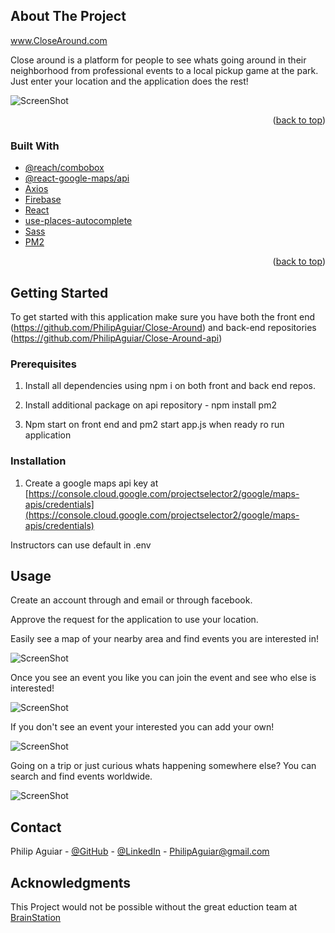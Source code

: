 <!-- ABOUT THE PROJECT -->
## About The Project

www.CloseAround.com

Close around is a platform for people to see whats going around in their neighborhood from professional events to a local pickup game at the park. Just enter your location and the application does the rest!

![ScreenShot](./src/assets/example.png)

<p align="right">(<a href="#top">back to top</a>)</p>

### Built With

* [@reach/combobox](https://reach.tech/combobox/)
* [@react-google-maps/api](https://www.npmjs.com/package/@react-google-maps/api)
* [Axios](https://www.npmjs.com/package/axios)
* [Firebase](https://firebase.google.com/)
* [React](https://reactjs.org/)
* [use-places-autocomplete](https://www.npmjs.com/package/use-places-autocomplete)
* [Sass](https://sass-lang.com/)
* [PM2](https://pm2.keymetrics.io/)


<p align="right">(<a href="#top">back to top</a>)</p>



<!-- GETTING STARTED -->
## Getting Started

To get started with this application make sure you have both the front end (https://github.com/PhilipAguiar/Close-Around) and back-end repositories (https://github.com/PhilipAguiar/Close-Around-api)

### Prerequisites

1) Install all dependencies using npm i on both front and back end repos.

2) Install additional package on api repository - npm install pm2

3) Npm start on front end and pm2 start app.js when ready ro run application

### Installation

1. Create a google maps api key at [https://console.cloud.google.com/projectselector2/google/maps-apis/credentials](https://console.cloud.google.com/projectselector2/google/maps-apis/credentials)

Instructors can use default in .env

<!-- USAGE EXAMPLES -->
## Usage

Create an account through and email or through facebook.

Approve the request for the application to use your location.

Easily see a map of your nearby area and find events you are interested in!

![ScreenShot](./src/assets/example2.png)

Once you see an event you like you can join the event and see who else is interested!

![ScreenShot](./src/assets/paintNight.png)

If you don't see an event your interested you can add your own!

![ScreenShot](./src/assets/example.png)

Going on a trip or just curious whats happening somewhere else? You can search and find events worldwide.

![ScreenShot](./src/assets/sanFran.png)

<!-- CONTACT -->
## Contact

Philip Aguiar - [@GitHub](https://github.com/PhilipAguiar) - 
[@LinkedIn](https://www.linkedin.com/in/philip-aguiar/) -
PhilipAguiar@gmail.com



<!-- ACKNOWLEDGMENTS -->
## Acknowledgments

This Project would not be possible without the great eduction team at [BrainStation](https://brainstation.io/)

